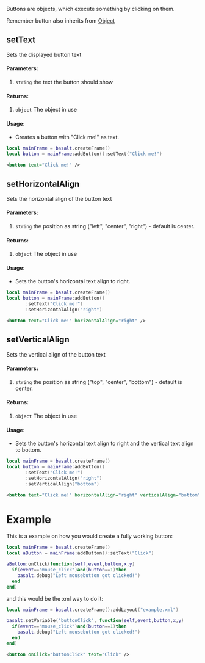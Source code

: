 Buttons are objects, which execute something by clicking on them.<br>

Remember button also inherits from [Object](objects/Object.md)

## setText
Sets the displayed button text
#### Parameters: 
1. `string` the text the button should show

#### Returns:
1. `object` The object in use

#### Usage:
* Creates a button with "Click me!" as text.
```lua
local mainFrame = basalt.createFrame()
local button = mainFrame:addButton():setText("Click me!")
```

```xml
<button text="Click me!" />
```

## setHorizontalAlign
Sets the horizontal align of the button text

#### Parameters: 
1. `string` the position as string ("left", "center", "right") - default is center.

#### Returns:
1. `object` The object in use

#### Usage:
* Sets the button's horizontal text align to right. 
```lua
local mainFrame = basalt.createFrame()
local button = mainFrame:addButton()
       :setText("Click me!")
       :setHorizontalAlign("right")
```

```xml
<button text="Click me!" horizontalAlign="right" />
```

## setVerticalAlign
Sets the vertical align of the button text

#### Parameters: 
1. `string` the position as string ("top", "center", "bottom") - default is center.

#### Returns:
1. `object` The object in use

#### Usage:
* Sets the button's horizontal text align to right and the vertical text align to bottom. 
```lua
local mainFrame = basalt.createFrame()
local button = mainFrame:addButton()
       :setText("Click me!")
       :setHorizontalAlign("right")
       :setVerticalAlign("bottom")
```
```xml
<button text="Click me!" horizontalAlign="right" verticalAlign="bottom" />
```

# Example
This is a example on how you would create a fully working button:
```lua
local mainFrame = basalt.createFrame()
local aButton = mainFrame:addButton():setText("Click")

aButton:onClick(function(self,event,button,x,y)
  if(event=="mouse_click")and(button==1)then
    basalt.debug("Left mousebutton got clicked!")
  end
end)
```

and this would be the xml way to do it:
```lua
local mainFrame = basalt.createFrame():addLayout("example.xml")

basalt.setVariable("buttonClick", function(self,event,button,x,y)
  if(event=="mouse_click")and(button==1)then
    basalt.debug("Left mousebutton got clicked!")
  end
end)
```

```xml
<button onClick="buttonClick" text="Click" />
```